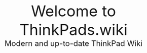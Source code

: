 <center>
	<font size="10">Welcome to ThinkPads.wiki</font>
	<br>
	<font size="5">Modern and up-to-date ThinkPad Wiki</font>
</center>